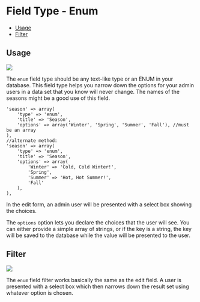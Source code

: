 # Field Type - Enum

- [Usage](#usage)
- [Filter](#filter)

<a name="usage"></a>
## Usage

<img src="https://raw.github.com/FrozenNode/Laravel-Administrator/master/examples/images/field-type-enum.png" />

The `enum` field type should be any text-like type or an ENUM in your database. This field type helps you narrow down the options for your admin users in a data set that you know will never change. The names of the seasons might be a good use of this field.

    'season' => array(
        'type' => 'enum',
        'title' => 'Season',
        'options' => array('Winter', 'Spring', 'Summer', 'Fall'), //must be an array
    ),
    //alternate method:
    'season' => array(
        'type' => 'enum',
        'title' => 'Season',
        'options' => array(
            'Winter' => 'Cold, Cold Winter!',
            'Spring',
            'Summer' => 'Hot, Hot Summer!',
            'Fall'
        ),
    ),

In the edit form, an admin user will be presented with a select box showing the choices.

The `options` option lets you declare the choices that the user will see. You can either provide a simple array of strings, or if the key is a string, the key will be saved to the database while the value will be presented to the user.

<a name="filter"></a>
## Filter

<img src="https://raw.github.com/FrozenNode/Laravel-Administrator/master/examples/images/field-type-enum-filter.png" />

The `enum` field filter works basically the same as the edit field. A user is presented with a select box which then narrows down the result set using whatever option is chosen.